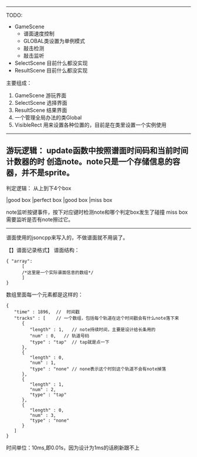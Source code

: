 ----------------------------------------------------------------------------

TODO:
- GameScene
  - 谱面速度控制
  - GLOBAL类设置为单例模式
  - 敲击检测
  - 敲击监听
- SelectScene 目前什么都没实现
- ResultScene 目前什么都没实现


主要组成：
1. GameScene 游玩界面
2. SelectScene 选择界面
3. ResultScene 结果界面
4. 一个管理全局办法的类Global
5. VisibleRect 用来设置各种位置的，目前是在类里设置一个实例使用

----------------------------------------------------------------------------
游玩逻辑：
update函数中按照谱面时间码和当前时间计数器的时
创造note。note只是一个存储信息的容器，并不是sprite。
----------------------------------------------------------------------------
判定逻辑：
从上到下4个box

|good box
|perfect box
|good box
|miss box

note监听按键事件，按下对应键时检测note和哪个判定box发生了碰撞
miss box需要监听是否有note擦过它。

----------------------------------------------------------------------------
谱面使用的jsoncpp来写入的，不做谱面就不用装了。

【】谱面记录格式】
谱面结构：
```
{ "array": 
      [   
      /*这里是一个实际谱面信息的数组*/
      ]
}
```
数组里面每一个元素都是这样的：
```
{
   "time" : 1896,  //  时间戳
   "tracks" : [    // 一个数组，包括每个轨道在这个时间戳会有什么note落下来
      {
         "length" : 1,   // note持续时间，主要是设计给长条用的
         "num" : 0,   // 轨道号码
         "type" : "tap"  // tap就是点一下
      },
      {
         "length" : 0,
         "num" : 1,
         "type" : "none" // none表示这个时刻这个轨道不会有note掉落
      },
      {
         "length" : 1,
         "num" : 2,
         "type" : "tap"
      },
      {
         "length" : 0,
         "num" : 3,
         "type" : "none"
      }
   ]
}

```
时间单位：10ms,即0.01s，因为设计为1ms的话刷新跟不上

